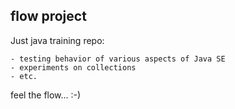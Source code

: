 ## flow project

Just java training repo:

    - testing behavior of various aspects of Java SE
    - experiments on collections
    - etc.

feel the flow... :-)

